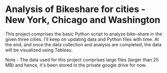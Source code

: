 # Analysis of Bikeshare for cities - New York, Chicago and Washington
This project comprises the basic Python script to analyze bike-share in the given three cities. I'll keep on updating data and Python files with time. At the end, and once the data collection and analysis are completed, the data will be visualized using Tableau.

Note - The data used for this project comprises large files (larger than 25 MB) and hence, it's been stored in the private google drive for now.
